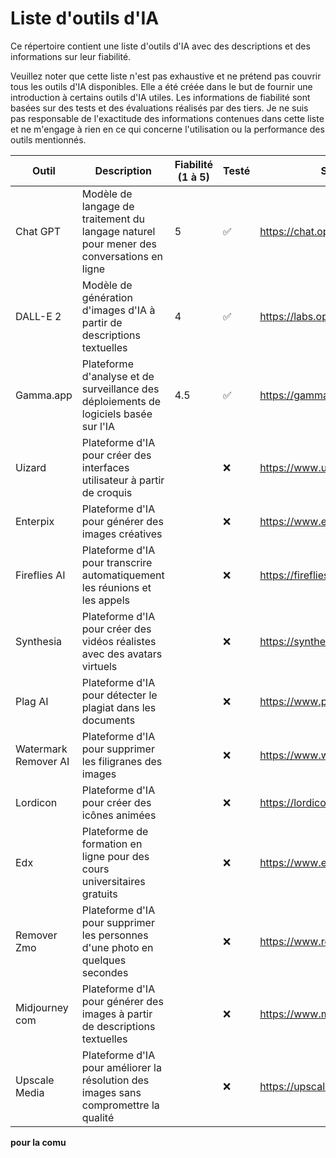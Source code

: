 # Liste d'outils d'IA

Ce répertoire contient une liste d'outils d'IA avec des descriptions et des informations sur leur fiabilité.

Veuillez noter que cette liste n'est pas exhaustive et ne prétend pas couvrir tous les outils d'IA disponibles. Elle a été créée dans le but de fournir une introduction à certains outils d'IA utiles. Les informations de fiabilité sont basées sur des tests et des évaluations réalisés par des tiers. Je ne suis pas responsable de l'exactitude des informations contenues dans cette liste et ne m'engage à rien en ce qui concerne l'utilisation ou la performance des outils mentionnés.

| Outil        | Description   | Fiabilité (1 à 5) | Testé | Site Web |
|--------------|---------------|--------------------|-------|----------|
| Chat GPT     | Modèle de langage de traitement du langage naturel pour mener des conversations en ligne | 5 | ✅ | https://chat.openai.com/ |
| DALL-E 2     | Modèle de génération d'images d'IA à partir de descriptions textuelles | 4 | ✅ | https://labs.openai.com/ |
| Gamma.app | Plateforme d'analyse et de surveillance des déploiements de logiciels basée sur l'IA | 4.5 | ✅ | https://gamma.app/ |
| Uizard       | Plateforme d'IA pour créer des interfaces utilisateur à partir de croquis |  | ❌ | https://www.uizard.io/ |
| Enterpix     | Plateforme d'IA pour générer des images créatives |  | ❌ | https://www.enterpix.app/ |
| Fireflies AI | Plateforme d'IA pour transcrire automatiquement les réunions et les appels |  | ❌ | https://fireflies.ai/ |
| Synthesia    | Plateforme d'IA pour créer des vidéos réalistes avec des avatars virtuels |  | ❌ | https://synthesia.io/ |
| Plag AI      | Plateforme d'IA pour détecter le plagiat dans les documents |  | ❌ | https://www.plag.ai/ |
| Watermark Remover AI | Plateforme d'IA pour supprimer les filigranes des images |  | ❌ | https://www.watermarkremover.io/ |
| Lordicon     | Plateforme d'IA pour créer des icônes animées |  | ❌ | https://lordicon.com/ |
| Edx | Plateforme de formation en ligne pour des cours universitaires gratuits |  | ❌ | https://www.edx.org/ |
| Remover Zmo | Plateforme d'IA pour supprimer les personnes d'une photo en quelques secondes |  | ❌ | https://www.removerzmo.com/ |
| Midjourney com | Plateforme d'IA pour générer des images à partir de descriptions textuelles |  | ❌ | https://www.midjourney.com/ |
| Upscale Media | Plateforme d'IA pour améliorer la résolution des images sans compromettre la qualité |  | ❌ | https://upscale.media/ |

**pour la comu**
